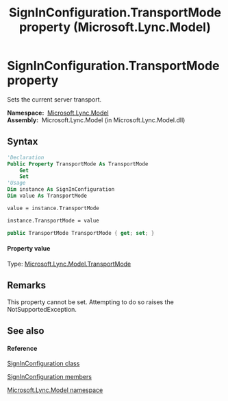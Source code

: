 ﻿---
title: SignInConfiguration.TransportMode property  (Microsoft.Lync.Model)
TOCTitle: 'TransportMode property '
ms:assetid: P:Microsoft.Lync.Model.SignInConfiguration.TransportMode_DI_3_UC_OCS14MrefLyncWPF
ms:mtpsurl: https://msdn.microsoft.com/en-us/library/microsoft.lync.model.signinconfiguration.transportmode_di_3_uc_ocs14mreflyncwpf(v=office.15)
ms:contentKeyID: 48592920
ms.date: 07/28/2014
mtps_version: v=office.15
f1_keywords:
- Microsoft.Lync.Model.SignInConfiguration.TransportMode
dev_langs:
- CSharp
- JScript
- VB
- other
---

# SignInConfiguration.TransportMode property

Sets the current server transport.

**Namespace:**  [Microsoft.Lync.Model](microsoft-lync-model-namespace_2.md)  
**Assembly:**  Microsoft.Lync.Model (in Microsoft.Lync.Model.dll)

## Syntax

``` vb
'Declaration
Public Property TransportMode As TransportMode
    Get
    Set
'Usage
Dim instance As SignInConfiguration
Dim value As TransportMode

value = instance.TransportMode

instance.TransportMode = value
```

``` csharp
public TransportMode TransportMode { get; set; }
```

#### Property value

Type: [Microsoft.Lync.Model.TransportMode](transportmode-enumeration-microsoft-lync-model_2.md)  

## Remarks

This property cannot be set. Attempting to do so raises the NotSupportedException.

## See also

#### Reference

[SignInConfiguration class](signinconfiguration-class-microsoft-lync-model_2.md)

[SignInConfiguration members](signinconfiguration-members-microsoft-lync-model_2.md)

[Microsoft.Lync.Model namespace](microsoft-lync-model-namespace_2.md)

